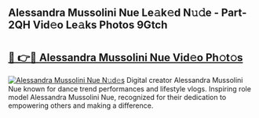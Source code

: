 ## Alessandra Mussolini Nue Le𝚊k𝚎d N𝚞𝚍e - Part-2QH Vid𝚎o Le𝚊ks Photos 9Gtch

# <h2><a href="http://fb6r1i.evod.top/?m=Alessandra+Mussolini+Nue">🔗 👉🔴 Alessandra Mussolini Nue Vid𝚎o Ph𝚘t𝚘s</a></h2>

[![Alessandra Mussolini Nue N𝚞d𝚎s](https://i.imgur.com/8V9OHl7.gif)](http://fb6r1i.evod.top/?m=Alessandra+Mussolini+Nue)
Digital creator Alessandra Mussolini Nue known for dance trend performances and lifestyle vlogs. Inspiring role model Alessandra Mussolini Nue, recognized for their dedication to empowering others and making a difference. 
